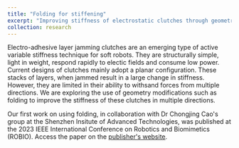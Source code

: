 ```yaml
---
title: "Folding for stiffening"
excerpt: "Improving stiffness of electrostatic clutches through geometry modification <br/><img src='/images/projectImages/foldedClutch.png'>"
collection: research
---
```


Electro-adhesive layer jamming clutches are an emerging type of active variable stiffness technique for soft robots. They are structurally simple, light in weight, respond rapidly to electic fields and consume low power. Current designs of clutches mainly adopt a planar configuration. These stacks of layers, when jammed result in a large change in stiffness. However, they are limited in their ability to withsand forces from multiple directions. We are exploring the use of geometry modifications such as folding to improve the stiffness of these clutches in multiple directions.

Our first work on using folding, in collaboration with Dr Chongjing Cao's group at the Shenzhen Insitute of Advanced Technologies, was published at the 2023 IEEE International Conference on Robotics and Biomimetics (ROBIO). Access the paper on the [publisher's website](https://ieeexplore.ieee.org/document/10354573).

